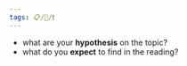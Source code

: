```yaml
---
tags: 📋/🌱/❗
---
```


- what are your **hypothesis** on the topic?
- what do you **expect** to find in the reading?